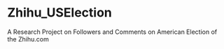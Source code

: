 # Zhihu_USElection
A Research Project on Followers and Comments on American Election of the Zhihu.com
